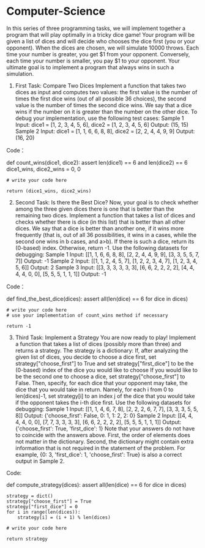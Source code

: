 # Computer-Science
In this series of three programming tasks, we will implement together a program that will play optimally in a tricky dice game! Your program will be given a list of dices and will decide who chooses the dice first (you or your opponent).
When the dices are chosen, we will simulate 10000 throws. Each time your number is greater, you get $1 from your opponent. Conversely, each time your number is smaller, you pay $1 to your opponent.
Your ultimate goal is to implement a program that always wins in such a simulation.
1. First Task: Compare Two Dices
Implement a function that takes two dices as input and computes two values: the first value is the number of times the first dice wins (out of all possible 36 choices), the second value is the number of times the second dice wins. We say that a dice wins if the number on it is greater than the number on the other dice.
To debug your implementation, use the following test cases:
Sample 1
Input: dice1 = [1, 2, 3, 4, 5, 6], dice2 = [1, 2, 3, 4, 5, 6]
Output: (15, 15)
Sample 2
Input: dice1 = [1, 1, 6, 6, 8, 8], dice2 = [2, 2, 4, 4, 9, 9]
Output: (16, 20)

Code：

def count_wins(dice1, dice2):
    assert len(dice1) == 6 and len(dice2) == 6
    dice1_wins, dice2_wins = 0, 0
    
    # write your code here

    return (dice1_wins, dice2_wins)

2. Second Task: Is there the Best Dice?
Now, your goal is to check whether among the three given dices there is one that is better than the remaining two dices.
Implement a function that takes a list of dices and checks whether there is dice (in this list) that is better than all other dices. We say that a dice is better than another one, if it wins more frequently (that is, out of all 36 possibilities, it wins in a cases, while the second one wins in b cases, and a>b). If there is such a dice, return its (0-based) index. Otherwise, return -1.
Use the following datasets for debugging:
Sample 1
Input: [[1, 1, 6, 6, 8, 8], [2, 2, 4, 4, 9, 9], [3, 3, 5, 5, 7, 7]]
Output: -1
Sample 2
Input: [[1, 1, 2, 4, 5, 7], [1, 2, 2, 3, 4, 7], [1, 2, 3, 4, 5, 6]]
Output: 2
Sample 3
Input: [[3, 3, 3, 3, 3, 3], [6, 6, 2, 2, 2, 2], [4, 4, 4, 4, 0, 0], [5, 5, 5, 1, 1, 1]]
Output: -1

Code：

def find_the_best_dice(dices):
    assert all(len(dice) == 6 for dice in dices)

    # write your code here
    # use your implementation of count_wins method if necessary

    return -1


3. Third Task: Implement a Strategy
You are now ready to play!
Implement a function that takes a list of dices (possibly more than three) and returns a strategy. The strategy is a dictionary:
If, after analyzing the given list of dices, you decide to choose a dice first, set strategy["choose_first"] to True and set strategy["first_dice"] to be the (0-based) index of the dice you would like to choose
If you would like to be the second one to choose a dice, set strategy["choose_first"] to False. Then, specify, for each dice that your opponent may take, the dice that you would take in return. Namely, for each i from 0 to len(dices)-1, set strategy[i] to an index j of the dice that you would take if the opponent takes the i-th dice first.
Use the following datasets for debugging:
Sample 1
Input: [[1, 1, 4, 6, 7, 8], [2, 2, 2, 6, 7, 7], [3, 3, 3, 5, 5, 8]]
Output: {'choose_first': False, 0: 1, 1: 2, 2: 0}
Sample 2
Input: [[4, 4, 4, 4, 0, 0], [7, 7, 3, 3, 3, 3], [6, 6, 2, 2, 2, 2], [5, 5, 5, 1, 1, 1]]
Output: {'choose_first': True, 'first_dice': 1}
Note that your answers do not have to coincide with the answers above. First, the order of elements does not matter in the dictionary. Second, the dictionary might contain extra information that is not required in the statement of the problem. 
For example, {0: 3, 'first_dice': 1, 'choose_first': True} is also a correct output in Sample 2.

Code:

def compute_strategy(dices):
    assert all(len(dice) == 6 for dice in dices)

    strategy = dict()
    strategy["choose_first"] = True
    strategy["first_dice"] = 0
    for i in range(len(dices)):
        strategy[i] = (i + 1) % len(dices)
        
    # write your code here
    
    return strategy

